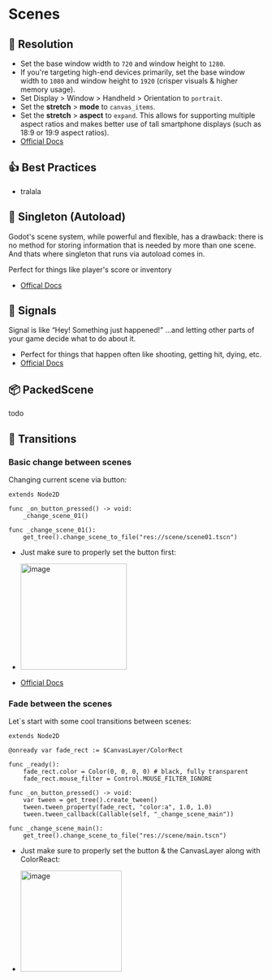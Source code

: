 # Scenes

## 📱 Resolution 
- Set the base window width to ``720`` and window height to ``1280``.
- If you're targeting high-end devices primarily, set the base window width to ``1080`` and window height to ``1920`` (crisper visuals & higher memory usage).
- Set Display > Window > Handheld > Orientation to ``portrait``.
- Set the **stretch** >  **mode** to ``canvas_items``.
- Set the **stretch** > **aspect** to ``expand``. This allows for supporting multiple aspect ratios and makes better use of tall smartphone displays (such as 18:9 or 19:9 aspect ratios).
- [Official Docs](https://docs.godotengine.org/en/stable/tutorials/rendering/multiple_resolutions.html#mobile-game-in-portrait-mode)

## 👍 Best Practices 
- tralala

## 🧠 Singleton (Autoload) 
Godot's scene system, while powerful and flexible, has a drawback: there is no method for storing information that is needed by more than one scene. And thats where singleton that runs via autoload comes in.

Perfect for things like player's score or inventory
- [Offical Docs](https://docs.godotengine.org/en/stable/tutorials/scripting/singletons_autoload.html#doc-singletons-autoload)

## 🎯 Signals 
Signal is like “Hey! Something just happened!” …and letting other parts of your game decide what to do about it.

- Perfect for things that happen often like shooting, getting hit, dying, etc. 
- [Official Docs](https://docs.godotengine.org/en/stable/tutorials/scripting/instancing_with_signals.html#shooting-example)

## 📦 PackedScene
todo

## 🎃 Transitions 
### Basic change between scenes
Changing current scene via button:

	extends Node2D
	
	func _on_button_pressed() -> void:
		_change_scene_01()
	
	func _change_scene_01():
		get_tree().change_scene_to_file("res://scene/scene01.tscn")


- Just make sure to properly set the button first:

- <img width="209" alt="image" src="https://github.com/user-attachments/assets/6e05aa06-754b-47d8-96cc-96187d17839d" />


- [Official Docs](https://docs.godotengine.org/en/stable/tutorials/scripting/scene_tree.html#changing-current-scene)


### Fade between the scenes
Let`s start with some cool transitions between scenes:

	extends Node2D
	
	@onready var fade_rect := $CanvasLayer/ColorRect
	
	func _ready():
		fade_rect.color = Color(0, 0, 0, 0) # black, fully transparent
		fade_rect.mouse_filter = Control.MOUSE_FILTER_IGNORE
	
	func _on_button_pressed() -> void:
		var tween = get_tree().create_tween()
		tween.tween_property(fade_rect, "color:a", 1.0, 1.0)
		tween.tween_callback(Callable(self, "_change_scene_main"))
		
	func _change_scene_main():
		get_tree().change_scene_to_file("res://scene/main.tscn")

  - Just make sure to properly set the button & the CanvasLayer along with ColorReact:

  - <img width="199" alt="image" src="https://github.com/user-attachments/assets/ab4337dd-ffcc-4515-af6c-4d29d91e069e" />

